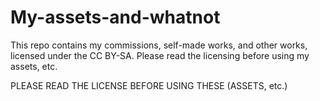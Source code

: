 # My-assets-and-whatnot
This repo contains my commissions, self-made works, and other works, licensed under the CC BY-SA. Please read the licensing before using my assets, etc.

PLEASE READ THE LICENSE BEFORE USING THESE (ASSETS, etc.)
